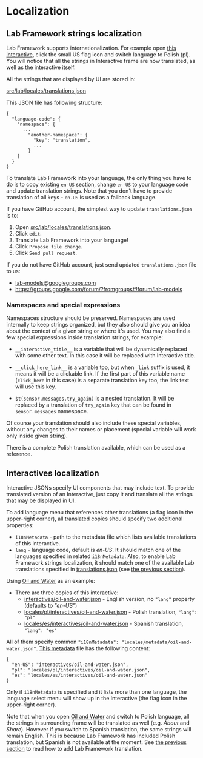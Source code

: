 # Localization

## Lab Framework strings localization

Lab Framework supports internationalization. For example open [this interactive](http://lab-framework.concord.org/embeddable.html#interactives/oil-and-water.json), click the small US flag
icon and switch language to Polish (pl). You will notice that all the strings in Interactive frame
are now translated, as well as the interactive itself.

All the strings that are displayed by UI are stored in:

[src/lab/locales/translations.json](https://github.com/concord-consortium/lab/blob/master/src/lab/locales/translations.json)

This JSON file has following structure:
```
{
  "language-code": {
    "namespace": {
      ...
        "another-namespace": {
          "key": "translation",
          ...
        }
    }
  }
}
```

To translate Lab Framework into your language, the only thing you have to do is to copy existing
`en-US` section, change `en-US` to your language code and update translation strings. Note that
you don't have to provide translation of all keys - `en-US` is used as a fallback language.

If you have GitHub account, the simplest way to update `translations.json` is to:

1. Open [src/lab/locales/translations.json](https://github.com/concord-consortium/lab/blob/master/src/lab/locales/translations.json).
2. Click `edit`.
3. Translate Lab Framework into your language!
4. Click `Propose file change`.
5. Click `Send pull request`.

If you do not have GitHub account, just send updated `translations.json` file to us:

- lab-models@googlegroups.com
- https://groups.google.com/forum/?fromgroups#!forum/lab-models


### Namespaces and special expressions

Namespaces structure should be preserved. Namespaces are used internally to keep strings organized,
but they also should give you an idea about the context of a given string or where it's used. You
may also find a few special expressions inside translation strings, for example:

- `__interactive_title__` is a variable that will be dynamically replaced with some other text. In
this case it will be replaced with Interactive title.

- `__click_here_link__` is a variable too, but when `_link` suffix is used, it means it will be a
clickable link. If the first part of this variable name (`click_here` in this case) is a separate
translation key too, the link text will use this key.

- `$t(sensor.messages.try_again)` is a nested translation. It will be replaced by a translation of
`try_again` key that can be found in `sensor.messages` namespace.

Of course your translation should also include these special variables, without any changes to
their names or placement (special variable will work only inside given string).

There is a complete Polish translation available, which can be used as a reference.

## Interactives localization

Interactive JSONs specify UI components that may include text. To provide translated version
of an Interactive, just copy it and translate all the strings that may be displayed in UI.

To add language menu that references other translations (a flag icon in the upper-right corner),
all translated copies should specify two additional properties:

- `i18nMetadata` - path to the metadata file which lists available translations of this
   interactive.
- `lang` - language code, default is *en-US*. It should match one of the languages specified in
   related `i18nMetadata`. Also, to enable Lab Framework strings localization, it should match
   one of the available Lab translations specified in [translations.json](https://github.com/concord-consortium/lab/blob/master/src/lab/locales/translations.json) (see [the previous section](#fab-framework-strings-localization)).

Using [Oil and Water](http://lab-framework.concord.org/embeddable.html#interactives/oil-and-water.json) as an example:

- There are three copies of this interactive:
  - [interactives/oil-and-water.json](https://github.com/concord-consortium/lab/blob/master/src/interactives/oil-and-water.json) - English version, no `"lang"` property (defaults to *"en-US"*)
  - [locales/pl/interactives/oil-and-water.json](https://github.com/concord-consortium/lab/blob/master/src/locales/pl/interactives/oil-and-water.json) - Polish translation, `"lang": "pl"`
  - [locales/es/interactives/oil-and-water.json](https://github.com/concord-consortium/lab/blob/master/src/locales/es/interactives/oil-and-water.json) - Spanish translation, `"lang": "es"`

All of them specify common `"i18nMetadata": "locales/metadata/oil-and-water.json"`.
[This metadata](https://github.com/concord-consortium/lab/blob/master/src/locales/metadata/oil-and-water.json) file has the following content:
```
{
  "en-US": "interactives/oil-and-water.json",
  "pl": "locales/pl/interactives/oil-and-water.json",
  "es": "locales/es/interactives/oil-and-water.json"
}
```

Only if `i18nMetadata` is specified and it lists more than one language, the language select menu
will show up in the Interactive (the flag icon in the upper-right corner).

Note that when you open [Oil and Water](http://lab-framework.concord.org/embeddable.html#interactives/oil-and-water.json) and switch to Polish language, all the strings in
surrounding frame will be translated as well (e.g. *About* and *Share*). However if you switch
to Spanish translation, the same strings will remain English. This is because Lab Framework has
included Polish translation, but Spanish is not available at the moment. See [the previous section](#fab-framework-strings-localization) to read how to add Lab Framework translation.
